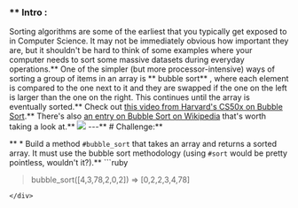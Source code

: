 ### ** Intro :
>
Sorting algorithms are some of the earliest that you typically get exposed to in Computer Science.  It may not be immediately obvious how important they are, but it shouldn't be hard to think of some examples where your computer needs to sort some massive datasets during everyday operations.** One of the simpler (but more processor-intensive) ways of sorting a group of items in an array is ** bubble sort** , where each element is compared to the one next to it and they are swapped if the one on the left is larger than the one on the right.  This continues until the array is eventually sorted.** Check out [this video from Harvard's CS50x on Bubble Sort](https://www.youtube.com/watch?v=8Kp-8OGwphY).** There's also [an entry on Bubble Sort on Wikipedia](http://en.wikipedia.org/wiki/Bubble_sort) that's worth taking a look at.** <img src="https://cdn.statically.io/gh/TheOdinProject/curriculum/284f0cdc998be7e4751e29e8458323ad5d320303/ruby_programming/basic_ruby_projects/bubble_sort/img/00.gif" class="lesson-content__small-image" markdown="1">
---** # Challenge:** <div class="lesson-content__panel" markdown="1">** * Build a method `#bubble_sort` that takes an array and returns a sorted array.  It must use the bubble sort methodology (using `#sort` would be pretty pointless, wouldn't it?).** ```ruby
> bubble_sort([4,3,78,2,0,2])
=> [0,2,2,3,4,78]
```
</div>
